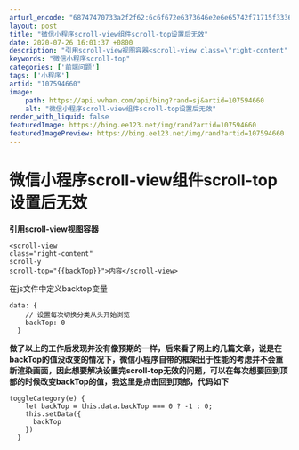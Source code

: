 ```yaml
---
arturl_encode: "68747470733a2f2f62:6c6f672e6373646e2e6e65742f71715f33363031363133362f:61727469636c652f64657461696c732f313037353934363630"
layout: post
title: "微信小程序scroll-view组件scroll-top设置后无效"
date: 2020-07-26 16:01:37 +0800
description: "引用scroll-view视图容器<scroll-view class=\"right-content"
keywords: "微信小程序scroll-top"
categories: ['前端问题']
tags: ['小程序']
artid: "107594660"
image:
    path: https://api.vvhan.com/api/bing?rand=sj&artid=107594660
    alt: "微信小程序scroll-view组件scroll-top设置后无效"
render_with_liquid: false
featuredImage: https://bing.ee123.net/img/rand?artid=107594660
featuredImagePreview: https://bing.ee123.net/img/rand?artid=107594660
---
```


# 微信小程序scroll-view组件scroll-top设置后无效

**引用scroll-view视图容器**

```
<scroll-view 
class="right-content" 
scroll-y 
scroll-top="{{backTop}}">内容</scroll-view>

```

在js文件中定义backtop变量

```
data: {
    // 设置每次切换分类从头开始浏览
    backTop: 0
  }

```

**做了以上的工作后发现并没有像预期的一样，后来看了网上的几篇文章，说是在backTop的值没改变的情况下，微信小程序自带的框架出于性能的考虑并不会重新渲染画面，因此想要解决设置完scroll-top无效的问题，可以在每次想要回到顶部的时候改变backTop的值，我这里是点击回到顶部，代码如下**

```
toggleCategory(e) {
    let backTop = this.data.backTop === 0 ? -1 : 0;
    this.setData({
      backTop
    })
  }

```